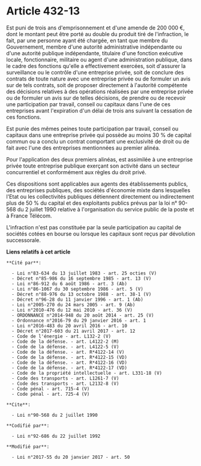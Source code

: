# Article 432-13

Est puni de trois ans d'emprisonnement et d'une amende de 200 000 €, dont le montant peut être porté au double du produit
tiré de l'infraction, le fait, par une personne ayant été chargée, en tant que membre du Gouvernement, membre d'une autorité
administrative indépendante ou d'une autorité publique indépendante, titulaire d'une fonction exécutive locale,
fonctionnaire, militaire ou agent d'une administration publique, dans le cadre des fonctions qu'elle a effectivement
exercées, soit d'assurer la surveillance ou le contrôle d'une entreprise privée, soit de conclure des contrats de toute
nature avec une entreprise privée ou de formuler un avis sur de tels contrats, soit de proposer directement à l'autorité
compétente des décisions relatives à des opérations réalisées par une entreprise privée ou de formuler un avis sur de telles
décisions, de prendre ou de recevoir une participation par travail, conseil ou capitaux dans l'une de ces entreprises avant
l'expiration d'un délai de trois ans suivant la cessation de ces fonctions. 

Est punie des mêmes peines toute participation par travail, conseil ou capitaux dans une entreprise privée qui possède au
moins 30 % de capital commun ou a conclu un contrat comportant une exclusivité de droit ou de fait avec l'une des entreprises
mentionnées au premier alinéa. 

Pour l'application des deux premiers alinéas, est assimilée à une entreprise privée toute entreprise publique exerçant son
activité dans un secteur concurrentiel et conformément aux règles du droit privé. 

Ces dispositions sont applicables aux agents des établissements publics, des entreprises publiques, des sociétés d'économie
mixte dans lesquelles l'Etat ou les collectivités publiques détiennent directement ou indirectement plus de 50 % du capital
et des exploitants publics prévus par la loi n° 90-568 du 2 juillet 1990 relative à l'organisation du service public de la
poste et à France Télécom. 

L'infraction n'est pas constituée par la seule participation au capital de sociétés cotées en bourse ou lorsque les capitaux
sont reçus par dévolution successorale.

**Liens relatifs à cet article**

	**Cité par**:

	  - Loi n°83-634 du 13 juillet 1983 - art. 25 octies (V)
	  - Décret n°85-986 du 16 septembre 1985 - art. 13 (V)
	  - Loi n°86-912 du 6 août 1986 - art. 3 (Ab)
	  - Loi n°86-1067 du 30 septembre 1986 - art. 5 (V)
	  - Décret n°88-976 du 13 octobre 1988 - art. 38-1 (V)
	  - Décret n°96-28 du 11 janvier 1996 - art. 1 (Ab)
	  - Loi n°2005-270 du 24 mars 2005 - art. 9 (Ab)
	  - Loi n°2010-476 du 12 mai 2010 - art. 36 (V)
	  - ORDONNANCE n°2014-948 du 20 août 2014 - art. 25 (V)
	  - Ordonnance n°2016-79 du 29 janvier 2016 - art. 1
	  - Loi n°2016-483 du 20 avril 2016 - art. 10
	  - Décret n°2017-603 du 21 avril 2017 - art. 12
	  - Code de l'énergie - art. L132-2 (V)
	  - Code de la défense. - art. L4122-2 (M)
	  - Code de la défense. - art. L4122-5 (V)
	  - Code de la défense. - art. R*4122-14 (V)
	  - Code de la défense. - art. R*4122-15 (VD)
	  - Code de la défense. - art. R*4122-16 (VD)
	  - Code de la défense. - art. R*4122-17 (VD)
	  - Code de la propriété intellectuelle - art. L331-18 (V)
	  - Code des transports - art. L1261-7 (V)
	  - Code des transports - art. L2132-8 (V)
	  - Code pénal - art. 715-4 (V)
	  - Code pénal - art. 725-4 (V)

	**Cite**:

	  - Loi n°90-568 du 2 juillet 1990

	**Codifié par**:

	  - Loi n°92-686 du 22 juillet 1992

	**Modifié par**:

	  - Loi n°2017-55 du 20 janvier 2017 - art. 50
